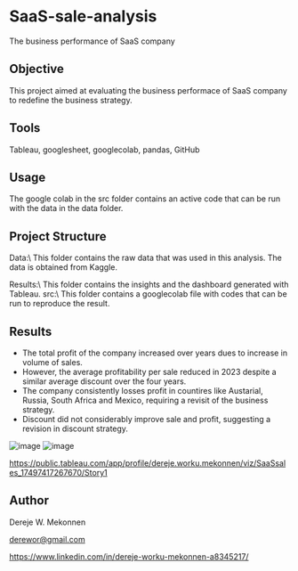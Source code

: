 # SaaS-sale-analysis
The business performance of SaaS company

## Objective
This project aimed at evaluating the business performace of SaaS company to redefine the business strategy.

## Tools
Tableau, googlesheet, googlecolab, pandas, GitHub 

## Usage
The google colab in the src folder contains an active code that can be run with the data in the data folder.

## Project Structure
Data:\ This folder contains the raw data that was used in this analysis. The data is obtained from Kaggle.

Results:\ This folder contains the insights and the dashboard generated with Tableau.
src:\ This folder contains a googlecolab file with codes that can be run to reproduce the result.

## Results
* The total profit of the company increased over years dues to increase in volume of sales.
* However, the average profitability per sale reduced in 2023 despite a similar average discount over the four years.
* The company consistently losses profit in countires like Austarial, Russia, South Africa and Mexico, requiring a revisit of the business strategy.
* Discount did not considerably improve sale and profit, suggesting a revision in discount strategy.

![image](https://github.com/user-attachments/assets/dd42dfa3-8c83-4567-8203-5d82aed851e5)
![image](https://github.com/user-attachments/assets/8c235094-a81a-42d4-ba0e-7203b1cd5af3)


https://public.tableau.com/app/profile/dereje.worku.mekonnen/viz/SaaSsales_17497417267670/Story1
## Author
Dereje W. Mekonnen

derewor@gmail.com

https://www.linkedin.com/in/dereje-worku-mekonnen-a8345217/


